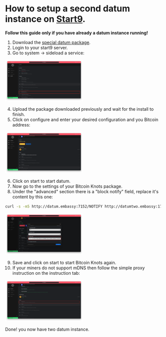 How to setup a second datum instance on [Start9](https://start9.com).
===

**Follow this guide only if you have already a datum instance running!**

1. Download the [special datum package](https://github.com/Retropex/datum-gateway-startos/releases/tag/v0.4.0-SI).
2. Login to your start9 server.
3. Go to system -> sideload a service:

<img src="../pictures/1-datum2.png" width="50%" height="50%" />

4. Upload the package downloaded previously and wait for the install to finish.
5. Click on configure and enter your desired configuration and you Bitcoin address:

<img src="../pictures/2-datum2.png" width="50%" height="50%" />

6. Click on start to start datum.
7. Now go to the settings of your Bitcoin Knots package.
8. Under the "advanced" section there is a "block notify" field, replace it's content by this one:

```bash
curl -s -m5 http://datum.embassy:7152/NOTIFY http://datumtwo.embassy:17152/NOTIFY
```

<img src="../pictures/3-datum2.png" width="50%" height="50%" />

9. Save and click on start to start Bitcoin Knots again.
10. If your miners do not support mDNS then follow the simple proxy instruction on the instruction tab:

<img src="../pictures/4-datum2.png" width="50%" height="50%" />

Done! you now have two datum instance.
